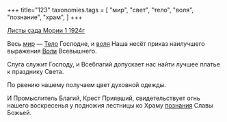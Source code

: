 +++
title="123"
taxonomies.tags = [
 "мир",
 "свет",
 "тело",
 "воля",
 "познание",
 "храм",
]
+++

[Листы сада Мории 1 1924г](/agni/1924)

Весь [мир](/tags/мир) — [Тело](/tags/тело) Господне, и [воля](/tags/воля) Наша несёт приказ наилучшего выражения [Воли](/tags/воля) Всевышнего.   

Слуга служит Господу, и Всеблагий допускает нас найти лучшее платье к празднику Света.   

По рвению нашему получаем цвет духовной одежды.   

И Промыслитель Благий, Крест Приявший, свидетельствует огнь нашего воскресенья у подножия лестницы ко Храму [познания](/tags/познание) Славы Божьей.   

